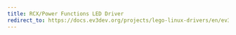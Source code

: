 ```yaml
---
title: RCX/Power Functions LED Driver
redirect_to: https://docs.ev3dev.org/projects/lego-linux-drivers/en/ev3dev-jessie/motors.html#generic-leds
---
```

